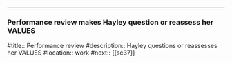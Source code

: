 ---
### Performance review makes Hayley question or reassess her VALUES

#title:: Performance review
#description:: Hayley questions or reassesses her VALUES
#location:: work
#next:: [[sc37]]

